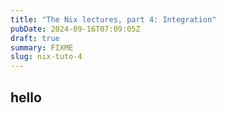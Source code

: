 ```yaml
---
title: "The Nix lectures, part 4: Integration"
pubDate: 2024-09-16T07:09:05Z
draft: true
summary: FIXME
slug: nix-tuto-4
---
```


## hello
